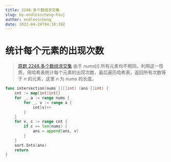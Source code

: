 ```yaml
---
title: 2248.多个数组求交集
slug: by-endlesscheng-h1uj
author: endlesscheng
date: 2022-04-24T04:18:39Z
---
```

# 统计每个元素的出现次数
 
> [原题 2248.多个数组求交集](https://leetcode.cn/problems/intersection-of-multiple-arrays)
由于 $\textit{nums}[i]$ 所有元素均不相同，利用这一性质，用哈希表统计每个元素的出现次数，最后遍历哈希表，返回所有次数等于 $n$ 的元素，这里 $n$ 为 $\textit{nums}$ 的长度。

```go
func intersection(nums [][]int) (ans []int) {
	cnt := map[int]int{}
	for _, a := range nums {
		for _, v := range a {
			cnt[v]++
		}
	}
	for v, c := range cnt {
		if c == len(nums) {
			ans = append(ans, v)
		}
	}
	sort.Ints(ans)
	return
}
```

